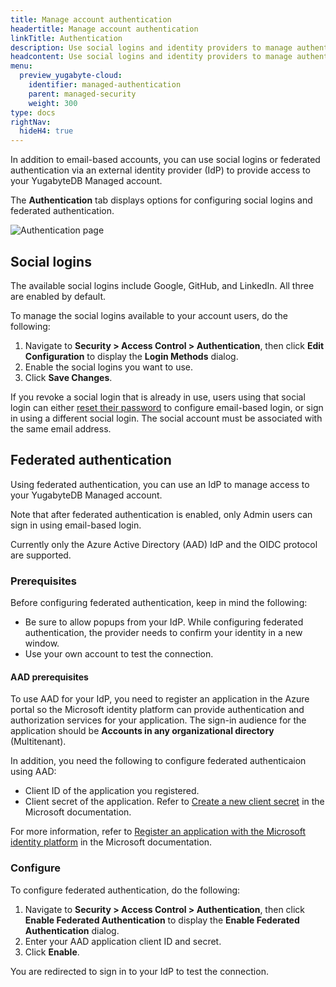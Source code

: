 ```yaml
---
title: Manage account authentication
headertitle: Manage account authentication
linkTitle: Authentication
description: Use social logins and identity providers to manage authentication.
headcontent: Use social logins and identity providers to manage authentication
menu:
  preview_yugabyte-cloud:
    identifier: managed-authentication
    parent: managed-security
    weight: 300
type: docs
rightNav:
  hideH4: true
---
```


In addition to email-based accounts, you can use social logins or federated authentication via an external identity provider (IdP) to provide access to your YugabyteDB Managed account.

The **Authentication** tab displays options for configuring social logins and federated authentication.

![Authentication page](/images/yb-cloud/managed-authentication.png)

## Social logins

The available social logins include Google, GitHub, and LinkedIn. All three are enabled by default.

To manage the social logins available to your account users, do the following:

1. Navigate to **Security > Access Control > Authentication**, then click **Edit Configuration** to display the **Login Methods** dialog.
1. Enable the social logins you want to use.
1. Click **Save Changes**.

If you revoke a social login that is already in use, users using that social login can either [reset their password](#reset-your-password) to configure email-based login, or sign in using a different social login. The social account must be associated with the same email address.

## Federated authentication

Using federated authentication, you can use an IdP to manage access to your YugabyteDB Managed account.

Note that after federated authentication is enabled, only Admin users can sign in using email-based login.

Currently only the Azure Active Directory (AAD) IdP and the OIDC protocol are supported.

### Prerequisites

Before configuring federated authentication, keep in mind the following:

- Be sure to allow popups from your IdP. While configuring federated authentication, the provider needs to confirm your identity in a new window.
- Use your own account to test the connection.

#### AAD prerequisites

To use AAD for your IdP, you need to register an application in the Azure portal so the Microsoft identity platform can provide authentication and authorization services for your application. The sign-in audience for the application should be **Accounts in any organizational directory** (Multitenant).

In addition, you need the following to configure federated authenticaion using AAD:

- Client ID of the application you registered.
- Client secret of the application. Refer to [Create a new client secret](https://learn.microsoft.com/en-us/entra/identity-platform/howto-create-service-principal-portal#option-3-create-a-new-client-secret) in the Microsoft documentation.

For more information, refer to [Register an application with the Microsoft identity platform](https://learn.microsoft.com/en-us/entra/identity-platform/quickstart-register-app) in the Microsoft documentation.

### Configure

To configure federated authentication, do the following:

1. Navigate to **Security > Access Control > Authentication**, then click **Enable Federated Authentication** to display the **Enable Federated Authentication** dialog.
1. Enter your AAD application client ID and secret.
1. Click **Enable**.

You are redirected to sign in to your IdP to test the connection.
